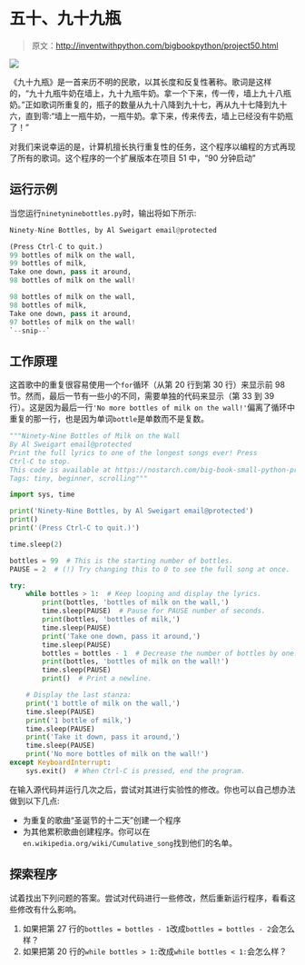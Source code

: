 # 五十、九十九瓶

> 原文：<http://inventwithpython.com/bigbookpython/project50.html>

![](img/9d995d63aaead72cad01120081eb8f75.png)

《九十九瓶》是一首来历不明的民歌，以其长度和反复性著称。歌词是这样的，“九十九瓶牛奶在墙上，九十九瓶牛奶。拿一个下来，传一传，墙上九十八瓶奶。”正如歌词所重复的，瓶子的数量从九十八降到九十七，再从九十七降到九十六，直到零:“墙上一瓶牛奶，一瓶牛奶。拿下来，传来传去，墙上已经没有牛奶瓶了！”

对我们来说幸运的是，计算机擅长执行重复性的任务，这个程序以编程的方式再现了所有的歌词。这个程序的一个扩展版本在项目 51 中，“90 分钟启动”

## 运行示例

当您运行`ninetyninebottles.py`时，输出将如下所示:

```py
Ninety-Nine Bottles, by Al Sweigart email@protected

(Press Ctrl-C to quit.)
99 bottles of milk on the wall,
99 bottles of milk,
Take one down, pass it around,
98 bottles of milk on the wall!

98 bottles of milk on the wall,
98 bottles of milk,
Take one down, pass it around,
97 bottles of milk on the wall!
`--snip--`
```

## 工作原理

这首歌中的重复很容易使用一个`for`循环（从第 20 行到第 30 行）来显示前 98 节。然而，最后一节有一些小的不同，需要单独的代码来显示（第 33 到 39 行）。这是因为最后一行`'No more bottles of milk on the wall!'`偏离了循环中重复的那一行，也是因为单词`bottle`是单数而不是复数。

```py
"""Ninety-Nine Bottles of Milk on the Wall
By Al Sweigart email@protected
Print the full lyrics to one of the longest songs ever! Press
Ctrl-C to stop.
This code is available at https://nostarch.com/big-book-small-python-programming
Tags: tiny, beginner, scrolling"""

import sys, time

print('Ninety-Nine Bottles, by Al Sweigart email@protected')
print()
print('(Press Ctrl-C to quit.)')

time.sleep(2)

bottles = 99  # This is the starting number of bottles.
PAUSE = 2  # (!) Try changing this to 0 to see the full song at once.

try:
    while bottles > 1:  # Keep looping and display the lyrics.
        print(bottles, 'bottles of milk on the wall,')
        time.sleep(PAUSE)  # Pause for PAUSE number of seconds.
        print(bottles, 'bottles of milk,')
        time.sleep(PAUSE)
        print('Take one down, pass it around,')
        time.sleep(PAUSE)
        bottles = bottles - 1  # Decrease the number of bottles by one.
        print(bottles, 'bottles of milk on the wall!')
        time.sleep(PAUSE)
        print()  # Print a newline.

    # Display the last stanza:
    print('1 bottle of milk on the wall,')
    time.sleep(PAUSE)
    print('1 bottle of milk,')
    time.sleep(PAUSE)
    print('Take it down, pass it around,')
    time.sleep(PAUSE)
    print('No more bottles of milk on the wall!')
except KeyboardInterrupt:
    sys.exit()  # When Ctrl-C is pressed, end the program. 
```

在输入源代码并运行几次之后，尝试对其进行实验性的修改。你也可以自己想办法做到以下几点:

*   为重复的歌曲“圣诞节的十二天”创建一个程序
*   为其他累积歌曲创建程序。你可以在`en.wikipedia.org/wiki/Cumulative_song`找到他们的名单。

## 探索程序

试着找出下列问题的答案。尝试对代码进行一些修改，然后重新运行程序，看看这些修改有什么影响。

1.  如果把第 27 行的`bottles = bottles - 1`改成`bottles = bottles - 2`会怎么样？
2.  如果把第 20 行的`while bottles > 1:`改成`while bottles < 1:`会怎么样？